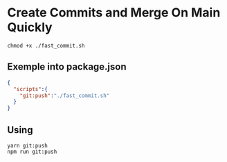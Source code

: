 # Create Commits and Merge On Main Quickly

```shell
chmod +x ./fast_commit.sh 
```
## Exemple into package.json

```json
{
  "scripts":{
    "git:push":"./fast_commit.sh"
  }
}
```
## Using

```shell
yarn git:push
npm run git:push
```